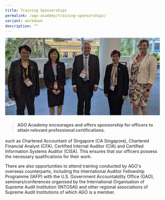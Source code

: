 ```yaml
---
title: Training Sponsorships
permalink: /ago-academy/training-sponsorships/
variant: markdown
description: ""
---
```

![](/images/banner_training_sponsorships.png)

> #### **AGO Academy encourages and offers sponsorship for officers to attain relevant professional certifications.** 

such as Chartered Accountant of Singapore (CA Singapore), Chartered Financial Analyst (CFA), Certified Internal Auditor (CIA) and Certified Information Systems Auditor (CISA). This ensures that our officers possess the necessary qualifications for their work.

There are also opportunities to attend training conducted by AGO's overseas counterparts, including the International Auditor Fellowship Programme (IAFP) with the U.S. Government Accountability Office (GAO), seminars/conferences organised by the International Organisation of Supreme Audit Institution (INTOSAI) and other regional associations of Supreme Audit Institutions of which AGO is a member.